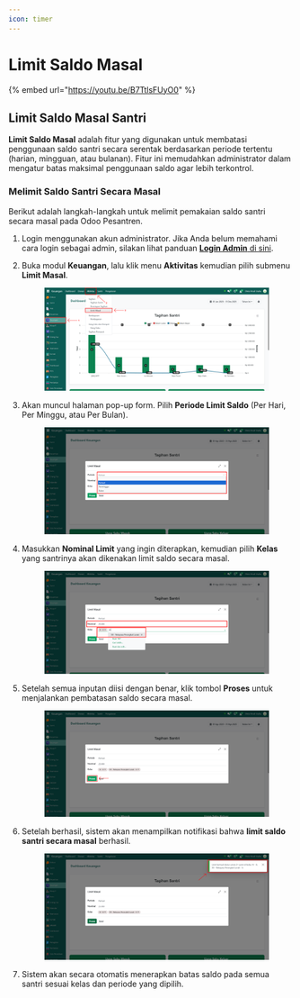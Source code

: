 ```yaml
---
icon: timer
---
```


# Limit Saldo Masal

{% embed url="https://youtu.be/B7TtlsFUyO0" %}

## Limit Saldo Masal Santri

**Limit Saldo Masal** adalah fitur yang digunakan untuk membatasi penggunaan saldo santri secara serentak berdasarkan periode tertentu (harian, mingguan, atau bulanan). Fitur ini memudahkan administrator dalam mengatur batas maksimal penggunaan saldo agar lebih terkontrol.

### Melimit Saldo Santri Secara Masal

Berikut adalah langkah-langkah untuk melimit pemakaian saldo santri secara masal pada Odoo Pesantren.

1. Login menggunakan akun administrator. Jika Anda belum memahami cara login sebagai admin, silakan lihat panduan [**Login Admin** di sini](../../panduan-login/login-admin.md).
2.  Buka modul **Keuangan**, lalu klik menu **Aktivitas** kemudian pilih submenu **Limit Masal**.

    <figure><img src="../../.gitbook/assets/images-355.PNG" alt=""><figcaption></figcaption></figure>


3.  Akan muncul halaman pop-up form. Pilih **Periode Limit Saldo** (Per Hari, Per Minggu, atau Per Bulan).

    <figure><img src="../../.gitbook/assets/images-356.png" alt=""><figcaption></figcaption></figure>


4.  Masukkan **Nominal Limit** yang ingin diterapkan, kemudian pilih **Kelas** yang santrinya akan dikenakan limit saldo secara masal.

    <figure><img src="../../.gitbook/assets/images-357.png" alt=""><figcaption></figcaption></figure>


5.  Setelah semua inputan diisi dengan benar, klik tombol **Proses** untuk menjalankan pembatasan saldo secara masal.

    <figure><img src="../../.gitbook/assets/images-358.png" alt=""><figcaption></figcaption></figure>


6.  Setelah berhasil, sistem akan menampilkan notifikasi bahwa **limit saldo santri secara masal** berhasil.

    <figure><img src="../../.gitbook/assets/images-359.png" alt=""><figcaption></figcaption></figure>


7. Sistem akan secara otomatis menerapkan batas saldo pada semua santri sesuai kelas dan periode yang dipilih.
